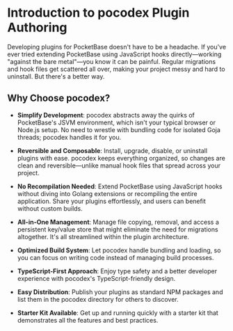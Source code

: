# Introduction to pocodex Plugin Authoring

Developing plugins for PocketBase doesn't have to be a headache. If you've ever tried extending PocketBase using JavaScript hooks directly—working "against the bare metal"—you know it can be painful. Regular migrations and hook files get scattered all over, making your project messy and hard to uninstall. But there's a better way.

## Why Choose pocodex?

- **Simplify Development**: pocodex abstracts away the quirks of PocketBase's JSVM environment, which isn't your typical browser or Node.js setup. No need to wrestle with bundling code for isolated Goja threads; pocodex handles it for you.

- **Reversible and Composable**: Install, upgrade, disable, or uninstall plugins with ease. pocodex keeps everything organized, so changes are clean and reversible—unlike manual hook files that spread across your project.

- **No Recompilation Needed**: Extend PocketBase using JavaScript hooks without diving into Golang extensions or recompiling the entire application. Share your plugins effortlessly, and users can benefit without custom builds.

- **All-in-One Management**: Manage file copying, removal, and access a persistent key/value store that might eliminate the need for migrations altogether. It's all streamlined within the plugin architecture.

- **Optimized Build System**: Let pocodex handle bundling and loading, so you can focus on writing code instead of managing build processes.

- **TypeScript-First Approach**: Enjoy type safety and a better developer experience with pocodex's TypeScript-friendly design.

- **Easy Distribution**: Publish your plugins as standard NPM packages and list them in the pocodex directory for others to discover.

- **Starter Kit Available**: Get up and running quickly with a starter kit that demonstrates all the features and best practices.
